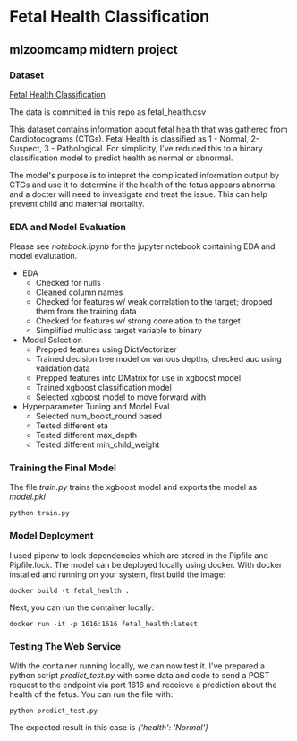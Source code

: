 # Fetal Health Classification
## mlzoomcamp midtern project

### Dataset
[Fetal Health Classification](https://www.kaggle.com/datasets/andrewmvd/fetal-health-classification)

The data is committed in this repo as fetal_health.csv

This dataset contains information about fetal health that was gathered from Cardiotocograms (CTGs). Fetal Health is classified as 1 - Normal, 2- Suspect, 3 - Pathological. For simplicity, I've reduced this to a binary classification model to predict health as normal or abnormal.

The model's purpose is to intepret the complicated information output by CTGs and use it to determine if the health of the fetus appears abnormal and a docter will need to investigate and treat the issue. This can help prevent child and maternal mortality.

### EDA and Model Evaluation
Please see *notebook.ipynb* for the jupyter notebook containing EDA and model evalutation.
- EDA
  - Checked for nulls
  - Cleaned column names
  - Checked for features w/ weak correlation to the target; dropped them from the training data
  - Checked for features w/ strong correlation to the target
  - Simplified multiclass target variable to binary
- Model Selection
  - Prepped features using DictVectorizer
  - Trained decision tree model on various depths, checked auc using validation data
  - Prepped features into DMatrix for use in xgboost model
  - Trained xgboost classification model
  - Selected xgboost model to move forward with
- Hyperparameter Tuning and Model Eval
  - Selected num_boost_round based
  - Tested different eta
  - Tested different max_depth
  - Tested different min_child_weight
 
### Training the Final Model
The file *train.py* trains the xgboost model and exports the model as *model.pkl*
```
python train.py
```

### Model Deployment
I used pipenv to lock dependencies which are stored in the Pipfile and Pipfile.lock. The model can be deployed locally using docker. With docker installed and running on your system, first build the image:
```
docker build -t fetal_health .
```
Next, you can run the container locally:
```
docker run -it -p 1616:1616 fetal_health:latest
```
### Testing The Web Service
With the container running locally, we can now test it. I've prepared a python script *predict_test.py* with some data and code to send a POST request to the endpoint via port 1616 and receieve a prediction about the health of the fetus. You can run the file with: 
```
python predict_test.py
```
The expected result in this case is *{'health': 'Normal'}*
